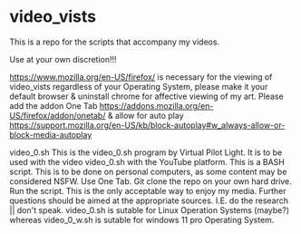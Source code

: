 # video_vists
This is a repo for the scripts that accompany my videos. 

Use at your own discretion!!! 

https://www.mozilla.org/en-US/firefox/ is necessary for the viewing of video_vists regardless of your Operating System, please make it your default browser & uninstall chrome for affective viewing of my art. Please add the addon One Tab https://addons.mozilla.org/en-US/firefox/addon/onetab/ & allow for auto play https://support.mozilla.org/en-US/kb/block-autoplay#w_always-allow-or-block-media-autoplay 

video_0.sh
This is the video_0.sh program by Virtual Pilot Light. It is to be used with the video video_0.sh with the YouTube platform. This is a BASH script. This is to be done on personal computers, as some content may be considered NSFW. Use One Tab. Git clone the repo on your own hard drive. Run the script. This is the only acceptable way to enjoy my media. Further questions should be aimed at the appropriate sources. I.E. do the research || don't speak. 
video_0.sh is sutable for Linux Operation Systems (maybe?) whereas video_0_w.sh is sutable for windows 11 pro Operating System. 
